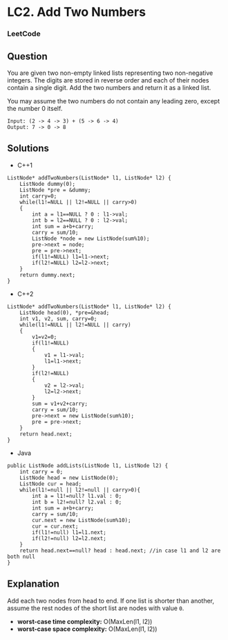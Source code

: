 # LC2. Add Two Numbers

### LeetCode

## Question

You are given two non-empty linked lists representing two non-negative integers. The digits are stored in reverse order and each of their nodes contain a single digit. Add the two numbers and return it as a linked list.

You may assume the two numbers do not contain any leading zero, except the number 0 itself.

```
Input: (2 -> 4 -> 3) + (5 -> 6 -> 4) 
Output: 7 -> 0 -> 8
```

## Solutions

* C++1
```
ListNode* addTwoNumbers(ListNode* l1, ListNode* l2) {
    ListNode dummy(0);
    ListNode *pre = &dummy;
    int carry=0;
    while(l1!=NULL || l2!=NULL || carry>0)
    {
        int a = l1==NULL ? 0 : l1->val;
        int b = l2==NULL ? 0 : l2->val;
        int sum = a+b+carry;
        carry = sum/10;
        ListNode *node = new ListNode(sum%10);
        pre->next = node;
        pre = pre->next;
        if(l1!=NULL) l1=l1->next;
        if(l2!=NULL) l2=l2->next;
    }
    return dummy.next;
}
```

* C++2
```
ListNode* addTwoNumbers(ListNode* l1, ListNode* l2) {
    ListNode head(0), *pre=&head;
    int v1, v2, sum, carry=0;
    while(l1!=NULL || l2!=NULL || carry)
    {
        v1=v2=0;
        if(l1!=NULL)
        {
            v1 = l1->val;
            l1=l1->next;
        }
        if(l2!=NULL)
        {
            v2 = l2->val;
            l2=l2->next;
        }
        sum = v1+v2+carry;
        carry = sum/10;
        pre->next = new ListNode(sum%10);
        pre = pre->next;
    }
    return head.next;
}
```

* Java
```
public ListNode addLists(ListNode l1, ListNode l2) {
    int carry = 0;
    ListNode head = new ListNode(0);
    ListNode cur = head;
    while(l1!=null || l2!=null || carry>0){
        int a = l1!=null? l1.val : 0;
        int b = l2!=null? l2.val : 0;
        int sum = a+b+carry;
        carry = sum/10;
        cur.next = new ListNode(sum%10);
        cur = cur.next;
        if(l1!=null) l1=l1.next;
        if(l2!=null) l2=l2.next;
    }
    return head.next==null? head : head.next; //in case l1 and l2 are both null
}
```

## Explanation

Add each two nodes from head to end. If one list is shorter than another, assume the rest nodes of the short list are nodes with value `0`.

* **worst-case time complexity:** O(MaxLen(l1, l2))
* **worst-case space complexity:** O(MaxLen(l1, l2))